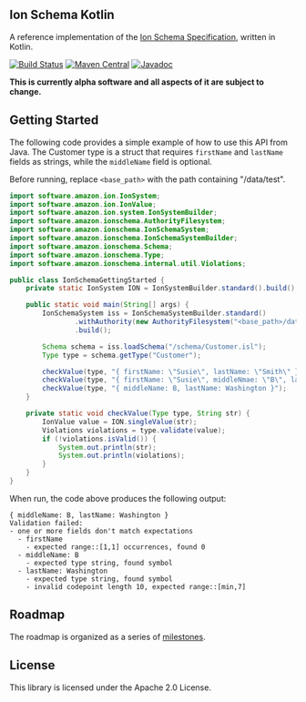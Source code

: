 ## Ion Schema Kotlin

A reference implementation of the [Ion Schema Specification](https://amzn.github.io/ion-schema/docs/spec.html),
written in Kotlin.

[![Build Status](https://travis-ci.org/amzn/ion-schema-kotlin.svg)](https://travis-ci.org/amzn/ion-schema-kotlin)
[![Maven Central](https://maven-badges.herokuapp.com/maven-central/software.amazon.ion/ion-schema-kotlin/badge.svg)](https://maven-badges.herokuapp.com/maven-central/software.amazon.ion/ion-schema-kotlin)
[![Javadoc](https://javadoc-badge.appspot.com/software.amazon.ion/ion-schema-kotlin.svg?label=javadoc)](http://www.javadoc.io/doc/software.amazon.ion/ion-schema-kotlin)

**This is currently alpha software and all aspects of it are subject
to change.**

## Getting Started

The following code provides a simple example of how to use this
API from Java. The Customer type is a struct that requires
`firstName` and `lastName` fields as strings, while the
`middleName` field is optional.

Before running, replace `<base_path>` with the path containing
"/data/test".

```java
import software.amazon.ion.IonSystem;
import software.amazon.ion.IonValue;
import software.amazon.ion.system.IonSystemBuilder;
import software.amazon.ionschema.AuthorityFilesystem;
import software.amazon.ionschema.IonSchemaSystem;
import software.amazon.ionschema.IonSchemaSystemBuilder;
import software.amazon.ionschema.Schema;
import software.amazon.ionschema.Type;
import software.amazon.ionschema.internal.util.Violations;

public class IonSchemaGettingStarted {
    private static IonSystem ION = IonSystemBuilder.standard().build();

    public static void main(String[] args) {
        IonSchemaSystem iss = IonSchemaSystemBuilder.standard()
                .withAuthority(new AuthorityFilesystem("<base_path>/data/test"))
                .build();

        Schema schema = iss.loadSchema("/schema/Customer.isl");
        Type type = schema.getType("Customer");

        checkValue(type, "{ firstName: \"Susie\", lastName: \"Smith\" }");
        checkValue(type, "{ firstName: \"Susie\", middleNmae: \"B\", lastName: \"Smith\" }");
        checkValue(type, "{ middleName: B, lastName: Washington }");
    }

    private static void checkValue(Type type, String str) {
        IonValue value = ION.singleValue(str);
        Violations violations = type.validate(value);
        if (!violations.isValid()) {
            System.out.println(str);
            System.out.println(violations);
        }
    }
}
```

When run, the code above produces the following output:
```
{ middleName: B, lastName: Washington }
Validation failed:
- one or more fields don't match expectations
  - firstName
    - expected range::[1,1] occurrences, found 0
  - middleName: B
    - expected type string, found symbol
  - lastName: Washington
    - expected type string, found symbol
    - invalid codepoint length 10, expected range::[min,7]
```

## Roadmap

The roadmap is organized as a series of [milestones](https://github.com/amzn/ion-schema-kotlin/milestones?direction=asc&sort=due_date&state=open).

## License

This library is licensed under the Apache 2.0 License. 
